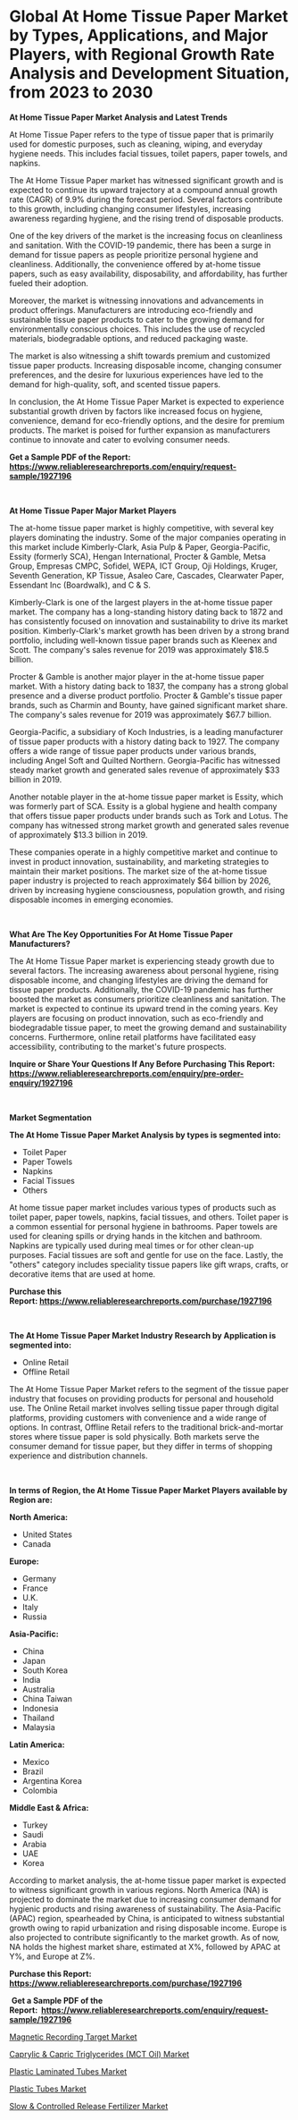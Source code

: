 <p><h1>Global At Home Tissue Paper Market by Types, Applications, and Major Players, with Regional Growth Rate Analysis and Development Situation, from 2023 to 2030</h1></p><p><strong>At Home Tissue Paper Market Analysis and Latest Trends</strong></p>
<p><p>At Home Tissue Paper refers to the type of tissue paper that is primarily used for domestic purposes, such as cleaning, wiping, and everyday hygiene needs. This includes facial tissues, toilet papers, paper towels, and napkins. </p><p>The At Home Tissue Paper market has witnessed significant growth and is expected to continue its upward trajectory at a compound annual growth rate (CAGR) of 9.9% during the forecast period. Several factors contribute to this growth, including changing consumer lifestyles, increasing awareness regarding hygiene, and the rising trend of disposable products.</p><p>One of the key drivers of the market is the increasing focus on cleanliness and sanitation. With the COVID-19 pandemic, there has been a surge in demand for tissue papers as people prioritize personal hygiene and cleanliness. Additionally, the convenience offered by at-home tissue papers, such as easy availability, disposability, and affordability, has further fueled their adoption.</p><p>Moreover, the market is witnessing innovations and advancements in product offerings. Manufacturers are introducing eco-friendly and sustainable tissue paper products to cater to the growing demand for environmentally conscious choices. This includes the use of recycled materials, biodegradable options, and reduced packaging waste.</p><p>The market is also witnessing a shift towards premium and customized tissue paper products. Increasing disposable income, changing consumer preferences, and the desire for luxurious experiences have led to the demand for high-quality, soft, and scented tissue papers.</p><p>In conclusion, the At Home Tissue Paper Market is expected to experience substantial growth driven by factors like increased focus on hygiene, convenience, demand for eco-friendly options, and the desire for premium products. The market is poised for further expansion as manufacturers continue to innovate and cater to evolving consumer needs.</p></p>
<p><strong>Get a Sample PDF of the Report:&nbsp; <a href="https://www.reliableresearchreports.com/enquiry/request-sample/1927196">https://www.reliableresearchreports.com/enquiry/request-sample/1927196</a></strong></p>
<p>&nbsp;</p>
<p><strong>At Home Tissue Paper Major Market Players</strong></p>
<p><p>The at-home tissue paper market is highly competitive, with several key players dominating the industry. Some of the major companies operating in this market include Kimberly-Clark, Asia Pulp & Paper, Georgia-Pacific, Essity (formerly SCA), Hengan International, Procter & Gamble, Metsa Group, Empresas CMPC, Sofidel, WEPA, ICT Group, Oji Holdings, Kruger, Seventh Generation, KP Tissue, Asaleo Care, Cascades, Clearwater Paper, Essendant Inc (Boardwalk), and C & S.</p><p>Kimberly-Clark is one of the largest players in the at-home tissue paper market. The company has a long-standing history dating back to 1872 and has consistently focused on innovation and sustainability to drive its market position. Kimberly-Clark's market growth has been driven by a strong brand portfolio, including well-known tissue paper brands such as Kleenex and Scott. The company's sales revenue for 2019 was approximately $18.5 billion.</p><p>Procter & Gamble is another major player in the at-home tissue paper market. With a history dating back to 1837, the company has a strong global presence and a diverse product portfolio. Procter & Gamble's tissue paper brands, such as Charmin and Bounty, have gained significant market share. The company's sales revenue for 2019 was approximately $67.7 billion.</p><p>Georgia-Pacific, a subsidiary of Koch Industries, is a leading manufacturer of tissue paper products with a history dating back to 1927. The company offers a wide range of tissue paper products under various brands, including Angel Soft and Quilted Northern. Georgia-Pacific has witnessed steady market growth and generated sales revenue of approximately $33 billion in 2019.</p><p>Another notable player in the at-home tissue paper market is Essity, which was formerly part of SCA. Essity is a global hygiene and health company that offers tissue paper products under brands such as Tork and Lotus. The company has witnessed strong market growth and generated sales revenue of approximately $13.3 billion in 2019.</p><p>These companies operate in a highly competitive market and continue to invest in product innovation, sustainability, and marketing strategies to maintain their market positions. The market size of the at-home tissue paper industry is projected to reach approximately $64 billion by 2026, driven by increasing hygiene consciousness, population growth, and rising disposable incomes in emerging economies.</p></p>
<p>&nbsp;</p>
<p><strong>What Are The Key Opportunities For At Home Tissue Paper Manufacturers?</strong></p>
<p><p>The At Home Tissue Paper market is experiencing steady growth due to several factors. The increasing awareness about personal hygiene, rising disposable income, and changing lifestyles are driving the demand for tissue paper products. Additionally, the COVID-19 pandemic has further boosted the market as consumers prioritize cleanliness and sanitation. The market is expected to continue its upward trend in the coming years. Key players are focusing on product innovation, such as eco-friendly and biodegradable tissue paper, to meet the growing demand and sustainability concerns. Furthermore, online retail platforms have facilitated easy accessibility, contributing to the market's future prospects.</p></p>
<p><strong>Inquire or Share Your Questions If Any Before Purchasing This Report: <a href="https://www.reliableresearchreports.com/enquiry/pre-order-enquiry/1927196">https://www.reliableresearchreports.com/enquiry/pre-order-enquiry/1927196</a></strong></p>
<p>&nbsp;</p>
<p><strong>Market Segmentation</strong></p>
<p><strong>The At Home Tissue Paper Market Analysis by types is segmented into:</strong></p>
<p><ul><li>Toilet Paper</li><li>Paper Towels</li><li>Napkins</li><li>Facial Tissues</li><li>Others</li></ul></p>
<p><p>At home tissue paper market includes various types of products such as toilet paper, paper towels, napkins, facial tissues, and others. Toilet paper is a common essential for personal hygiene in bathrooms. Paper towels are used for cleaning spills or drying hands in the kitchen and bathroom. Napkins are typically used during meal times or for other clean-up purposes. Facial tissues are soft and gentle for use on the face. Lastly, the "others" category includes speciality tissue papers like gift wraps, crafts, or decorative items that are used at home.</p></p>
<p><strong>Purchase this Report:&nbsp;<a href="https://www.reliableresearchreports.com/purchase/1927196">https://www.reliableresearchreports.com/purchase/1927196</a></strong></p>
<p>&nbsp;</p>
<p><strong>The At Home Tissue Paper Market Industry Research by Application is segmented into:</strong></p>
<p><ul><li>Online Retail</li><li>Offline Retail</li></ul></p>
<p><p>The At Home Tissue Paper Market refers to the segment of the tissue paper industry that focuses on providing products for personal and household use. The Online Retail market involves selling tissue paper through digital platforms, providing customers with convenience and a wide range of options. In contrast, Offline Retail refers to the traditional brick-and-mortar stores where tissue paper is sold physically. Both markets serve the consumer demand for tissue paper, but they differ in terms of shopping experience and distribution channels.</p></p>
<p>&nbsp;</p>
<p><strong>In terms of Region, the At Home Tissue Paper Market Players available by Region are:</strong></p>
<p>
    <p> <strong> North America: </strong>
        <ul>
            <li>United States</li>
            <li>Canada</li>
        </ul>
        </p> 
    <p> <strong> Europe: </strong>
        <ul>
            <li>Germany</li>
            <li>France</li>
            <li>U.K.</li>
            <li>Italy</li>
            <li>Russia</li>
        </ul>
        </p> 
    <p> <strong> Asia-Pacific: </strong>
        <ul>
            <li>China</li>
            <li>Japan</li>
            <li>South Korea</li>
            <li>India</li>
            <li>Australia</li>
            <li>China Taiwan</li>
            <li>Indonesia</li>
            <li>Thailand</li>
            <li>Malaysia</li>
        </ul>
        </p> 
    <p> <strong> Latin America: </strong>
        <ul>
            <li>Mexico</li>
            <li>Brazil</li>
            <li>Argentina Korea</li>
            <li>Colombia</li>
        </ul>
        </p> 
    <p> <strong> Middle East & Africa: </strong>
        <ul>
            <li>Turkey</li>
            <li>Saudi</li>
            <li>Arabia</li>
            <li>UAE</li>
            <li>Korea</li>
        </ul>
    </p>
    </p>
<p><p>According to market analysis, the at-home tissue paper market is expected to witness significant growth in various regions. North America (NA) is projected to dominate the market due to increasing consumer demand for hygienic products and rising awareness of sustainability. The Asia-Pacific (APAC) region, spearheaded by China, is anticipated to witness substantial growth owing to rapid urbanization and rising disposable income. Europe is also projected to contribute significantly to the market growth. As of now, NA holds the highest market share, estimated at X%, followed by APAC at Y%, and Europe at Z%.</p></p>
<p><strong>Purchase this Report: <a href="https://www.reliableresearchreports.com/purchase/1927196">https://www.reliableresearchreports.com/purchase/1927196</a></strong></p>
<p>&nbsp;<strong>Get a Sample PDF of the Report:&nbsp;&nbsp;<a href="https://www.reliableresearchreports.com/enquiry/request-sample/1927196">https://www.reliableresearchreports.com/enquiry/request-sample/1927196</a></strong></p>
<p><strong></strong></p>
<p><p><a href="https://www.linkedin.com/pulse/magnetic-recording-target-market-insights-players-forecast-t2iae/">Magnetic Recording Target Market</a></p><p><a href="https://www.linkedin.com/pulse/decoding-caprylic-amp-capric-triglycerides-mct-oil-market-8tlle/">Caprylic & Capric Triglycerides (MCT Oil) Market</a></p><p><a href="https://medium.com/@half.skull.am/plastic-laminated-tubes-market-size-and-market-trends-complete-industry-overview-2023-to-2030-e90a3e617e88">Plastic Laminated Tubes Market</a></p><p><a href="https://medium.com/@favor.case.flash/plastic-tubes-market-size-and-market-trends-complete-industry-overview-2023-to-2030-75be71f2bab9">Plastic Tubes Market</a></p><p><a href="https://www.linkedin.com/pulse/slow-amp-controlled-release-fertilizer-market-share-new-m76oe/">Slow & Controlled Release Fertilizer Market</a></p></p>